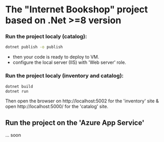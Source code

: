 # The "Internet Bookshop" project based on .Net >=8 version

### Run the project localy (catalog):
```bash 
dotnet publish -o publish
```
- then your code is ready to deploy to VM.
- configure the local server (IIS) with 'Web server' role.

### Run the project localy (inventory and catalog):
```bash
dotnet build
dotnet run
```
Then open the browser on http://localhost:5002 for the 'inventory' site & open http://localhost:5000/ for the 'catalog' site.

## Run the project on the 'Azure App Service'
... soon